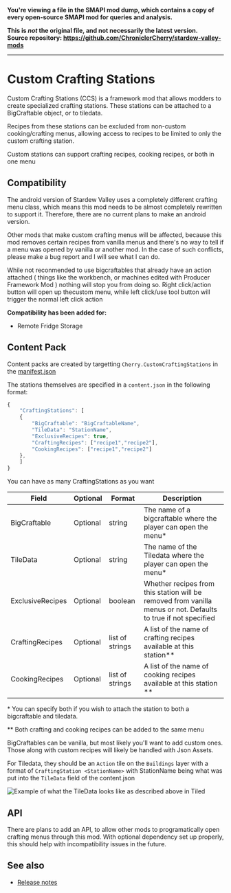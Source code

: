 **You're viewing a file in the SMAPI mod dump, which contains a copy of every open-source SMAPI mod
for queries and analysis.**

**This is _not_ the original file, and not necessarily the latest version.**  
**Source repository: https://github.com/ChroniclerCherry/stardew-valley-mods**

----

# Custom Crafting Stations

Custom Crafting Stations (CCS) is a framework mod that allows modders to create specialized crafting stations. These stations can be attached to a BigCraftable object, or to tiledata.

Recipes from these stations can be excluded from non-custom cooking/crafting menus, allowing access to recipes to be limited to only the custom crafting station.

Custom stations can support crafting recipes, cooking recipes, or both in one menu

## Compatibility

The android version of Stardew Valley uses a completely different crafting menu class, which means this mod needs to be almost completely rewritten to support it. Therefore, there are no current plans to make an android version.

Other mods that make custom crafting menus will be affected, because this mod removes certain recipes from vanilla menus and there's no way to tell if a menu was opened by vanilla or another mod. In the case of such conflicts, please make a bug report and I will see what I can do.

While not reconmended to use bigcraftables that already have an action attached ( things like the workbench, or machines edited with Producer Framework Mod ) nothing will stop you from doing so. Right click/action button will open up thecustom menu, while left click/use tool button will trigger the normal left click action

**Compatibility has been added for:**
* Remote Fridge Storage

## Content Pack

Content packs are created by targetting `Cherry.CustomCraftingStations` in the [manifest.json](https://stardewvalleywiki.com/Modding:Modder_Guide/APIs/Manifest)

The stations themselves are specified in a `content.json` in the following format:

```js
{
	"CraftingStations": [
	{
		"BigCraftable": "BigCraftableName",
		"TileData": "StationName",
		"ExclusiveRecipes": true,
		"CraftingRecipes": ["recipe1","recipe2"],
		"CookingRecipes": ["recipe1","recipe2"]
	},
	]
}
```

You can have as many CraftingStations as you want

Field | Optional | Format | Description
------------ | ------------- | ------------- | -------------
BigCraftable | Optional | string | The name of a bigcraftable where the player can open the menu*
TileData | Optional | string | The name of the Tiledata where the player can open the menu*
ExclusiveRecipes | Optional | boolean | Whether recipes from this station will be removed from vanilla menus or not. Defaults to true if not specified
CraftingRecipes | Optional | list of strings | A list of the name of crafting recipes available at this station**
CookingRecipes | Optional | list of strings | A list of the name of cooking  recipes available at this station **

\* You can specify both if you wish to attach the station to both a bigcraftable and tiledata.

\** Both crafting and cooking recipes can be added to the same menu

BigCraftables can be vanilla, but most likely you'll want to add custom ones. Those along with custom recipes will likely be handled with Json Assets.

For Tiledata, they should be an `Action` tile on the `Buildings` layer with a format of `CraftingStation <StationName>` with StationName being what was put into the `TileData` field of the content.json

![Example of what the TileData looks like as described above in Tiled](https://imgur.com/9ZiQxyM.png)

## API
There are plans to add an API, to allow other mods to programatically open crafting menus through this mod. With optional dependency set up properly, this should help with incompatibility issues in the future.

## See also
* [Release notes](release-notes.md)
